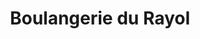 ---
title: "Boulangerie du Rayol"
url: /rayol-canadel-sur-mer/boulangerie-du-rayol/
shop: boulangerie
---